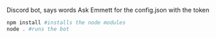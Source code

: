Discord bot, says words
Ask Emmett for the config.json with the token

```ps1
npm install #installs the node modules
node . #runs the bot
```